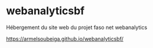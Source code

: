 # webanalyticsbf
Hébergement du site web du projet faso net webanalytics

https://armelsoubeiga.github.io/webanalyticsbf/

